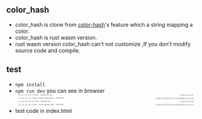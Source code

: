 ## color_hash
- color_hash is clone from [color-hash](https://github.com/zenozeng/color-hash)'s feature which a string mapping a color.
- color_hash is rust wasm version.
- rust wasm version color_hash can't not customize ,If you don't modify source code and compile.

## test
- `npm install`
- `npm run dev` you can see in browser
![1](./Screenshot_20220212_194232.png)
- test code in index.html




